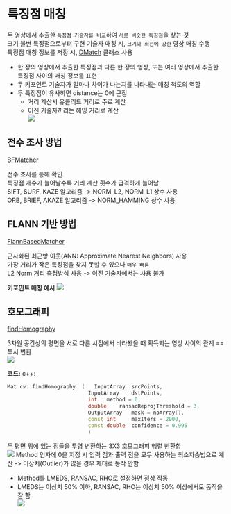 # 특징점 매칭

두 영상에서 추출한 `특징점 기술자를 비교`하여 `서로 비슷한 특징점`을 찾는 것   
크기 불변 특징점으로부터 구현 기술자 매칭 시, `크기와 회전에 강한` 영상 매칭 수행   
특징점 매칭 정보를 저장 시, [DMatch](https://docs.opencv.org/master/d4/de0/classcv_1_1DMatch.html) 클래스 사용
- 한 장의 영상에서 추출한 특징점과 다른 한 장의 영상, 또는 여러 영상에서 추출한 특징점 사이의 매칭 정보를 표현
- 두 키포인트 기술자가 얼마나 차이가 나는지를 나타내는 매칭 척도의 역할
- 두 특징점이 유사하면 distance는 0에 근접
  - 거리 계산시 유클리드 거리로 주로 계산
  - 이진 기술자끼리는 해밍 거리로 계산   
![](images/matching_example_1.png)

## 전수 조사 방법

[BFMatcher](https://docs.opencv.org/master/d3/da1/classcv_1_1BFMatcher.html)

전수 조사를 통해 확인   
특징점 개수가 늘어날수록 거리 계산 횟수가 급격하게 늘어남   
SIFT, SURF, KAZE 알고리즘 -> NORM_L2, NORM_L1 상수 사용   
ORB, BRIEF, AKAZE 알고리즘 -> NORM_HAMMING 상수 사용

## FLANN 기반 방법

[FlannBasedMatcher](https://docs.opencv.org/master/dc/de2/classcv_1_1FlannBasedMatcher.html)

근사화된 최근방 이웃(ANN: Approximate Nearest Neighbors) 사용   
가장 거리가 작은 특징점을 찾지 못할 수 있으나 `매우 빠름`   
L2 Norm 거리 측정방식 사용 -> 이진 기술자에서는 사용 불가

**키포인트 매칭 예시**
![](images/matching_example_2.png)

## 호모그래피

[findHomography](https://docs.opencv.org/master/d9/d0c/group__calib3d.html#gafd3ef89257e27d5235f4467cbb1b6a63)

3차원 공간상의 평면을 서로 다른 시점에서 바라봤을 때 획득되는 영상 사이의 관계 == 투시 변환   
![](images/matching_example_3.png)

**코드:**
c++:

```cpp
Mat cv::findHomography	(	InputArray 	srcPoints,
                          InputArray 	dstPoints,
                          int 	method = 0,
                          double 	ransacReprojThreshold = 3,
                          OutputArray 	mask = noArray(),
                          const int 	maxIters = 2000,
                          const double 	confidence = 0.995 
                          )	
```

두 평면 위에 있는 점들을 투영 변환하는 3X3 호모그래피 행렬 반환함   
![](images/matching_example_4.png)
Method 인자에 0을 지정 시 입력 점과 출력 점을 모두 사용하는 최소자승법으로 계산 -> 이상치(Outlier)가 많을 경우 제대로 동작 안함
- Method를 LMEDS, RANSAC, RHO로 설정하면 정상 작동
- LMEDS는 이상치 50% 이하, RANSAC, RHO는 이상치 50% 이상에서도 동작을 잘 함   
![](images/matching_example_5.png)
